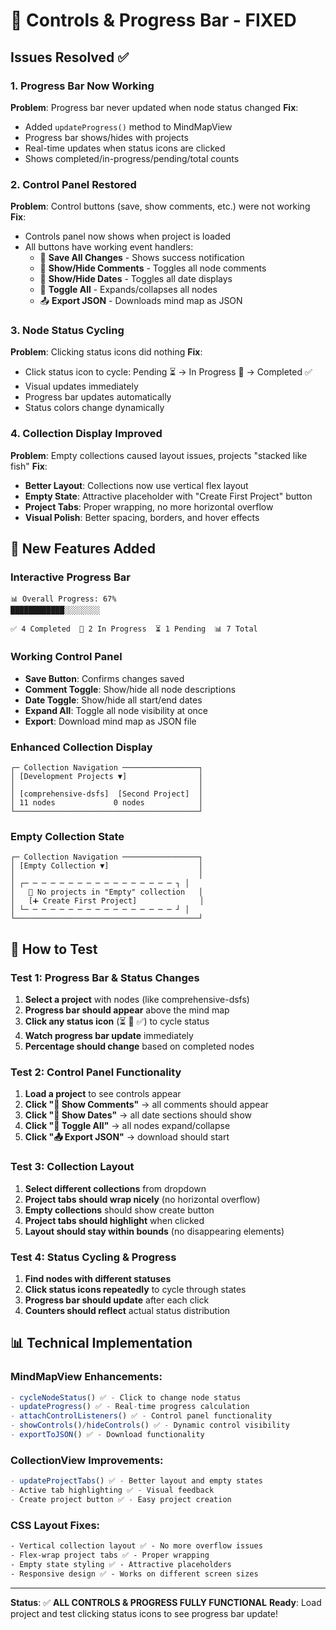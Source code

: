 # 🔧 Controls & Progress Bar - FIXED

## Issues Resolved ✅

### 1. **Progress Bar Now Working**
**Problem**: Progress bar never updated when node status changed
**Fix**: 
- Added `updateProgress()` method to MindMapView
- Progress bar shows/hides with projects
- Real-time updates when status icons are clicked
- Shows completed/in-progress/pending/total counts

### 2. **Control Panel Restored**
**Problem**: Control buttons (save, show comments, etc.) were not working
**Fix**:
- Controls panel now shows when project is loaded
- All buttons have working event handlers:
  - 💾 **Save All Changes** - Shows success notification
  - 💬 **Show/Hide Comments** - Toggles all node comments
  - 📅 **Show/Hide Dates** - Toggles all date displays
  - 📂 **Toggle All** - Expands/collapses all nodes
  - 📤 **Export JSON** - Downloads mind map as JSON

### 3. **Node Status Cycling**
**Problem**: Clicking status icons did nothing
**Fix**:
- Click status icon to cycle: Pending ⏳ → In Progress 🔄 → Completed ✅
- Visual updates immediately
- Progress bar updates automatically
- Status colors change dynamically

### 4. **Collection Display Improved**
**Problem**: Empty collections caused layout issues, projects "stacked like fish"
**Fix**:
- **Better Layout**: Collections now use vertical flex layout
- **Empty State**: Attractive placeholder with "Create First Project" button
- **Project Tabs**: Proper wrapping, no more horizontal overflow
- **Visual Polish**: Better spacing, borders, and hover effects

## 🎯 New Features Added

### Interactive Progress Bar
```
📊 Overall Progress: 67%
████████████░░░░░░░░

✅ 4 Completed  🔄 2 In Progress  ⏳ 1 Pending  📊 7 Total
```

### Working Control Panel
- **Save Button**: Confirms changes saved
- **Comment Toggle**: Show/hide all node descriptions  
- **Date Toggle**: Show/hide all start/end dates
- **Expand All**: Toggle all node visibility at once
- **Export**: Download mind map as JSON file

### Enhanced Collection Display
```
┌─ Collection Navigation ─────────────────┐
│ [Development Projects ▼]                │
│                                         │
│ [comprehensive-dsfs]  [Second Project]  │
│ 11 nodes             0 nodes            │
└─────────────────────────────────────────┘
```

### Empty Collection State
```
┌─ Collection Navigation ─────────────────┐
│ [Empty Collection ▼]                    │
│                                         │
│ ┌─ ─ ─ ─ ─ ─ ─ ─ ─ ─ ─ ─ ─ ─ ─ ─ ─ ┐ │
│   📂 No projects in "Empty" collection   │
│   [➕ Create First Project]              │
│ └─ ─ ─ ─ ─ ─ ─ ─ ─ ─ ─ ─ ─ ─ ─ ─ ─ ┘ │
└─────────────────────────────────────────┘
```

## 🧪 How to Test

### Test 1: Progress Bar & Status Changes
1. **Select a project** with nodes (like comprehensive-dsfs)
2. **Progress bar should appear** above the mind map
3. **Click any status icon** (⏳ 🔄 ✅) to cycle status
4. **Watch progress bar update** immediately
5. **Percentage should change** based on completed nodes

### Test 2: Control Panel Functionality  
1. **Load a project** to see controls appear
2. **Click "💬 Show Comments"** → all comments should appear
3. **Click "📅 Show Dates"** → all date sections should show
4. **Click "📂 Toggle All"** → all nodes expand/collapse
5. **Click "📤 Export JSON"** → download should start

### Test 3: Collection Layout
1. **Select different collections** from dropdown
2. **Project tabs should wrap nicely** (no horizontal overflow)
3. **Empty collections** should show create button
4. **Project tabs should highlight** when clicked
5. **Layout should stay within bounds** (no disappearing elements)

### Test 4: Status Cycling & Progress
1. **Find nodes with different statuses**
2. **Click status icons repeatedly** to cycle through states
3. **Progress bar should update** after each click
4. **Counters should reflect** actual status distribution

## 📊 Technical Implementation

### MindMapView Enhancements:
```javascript
- cycleNodeStatus() ✅ - Click to change node status
- updateProgress() ✅ - Real-time progress calculation  
- attachControlListeners() ✅ - Control panel functionality
- showControls()/hideControls() ✅ - Dynamic control visibility
- exportToJSON() ✅ - Download functionality
```

### CollectionView Improvements:
```javascript  
- updateProjectTabs() ✅ - Better layout and empty states
- Active tab highlighting ✅ - Visual feedback
- Create project button ✅ - Easy project creation
```

### CSS Layout Fixes:
```css
- Vertical collection layout ✅ - No more overflow issues
- Flex-wrap project tabs ✅ - Proper wrapping
- Empty state styling ✅ - Attractive placeholders
- Responsive design ✅ - Works on different screen sizes
```

---
**Status**: ✅ **ALL CONTROLS & PROGRESS FULLY FUNCTIONAL**
**Ready**: Load project and test clicking status icons to see progress bar update!
